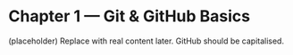 ﻿# Chapter 1 — Git & GitHub Basics
(placeholder) Replace with real content later. GitHub should be capitalised.
